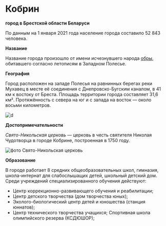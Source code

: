 Кобрин 
===
**город в Брестской области Беларуси**

По данным на 1 января 2021 года население города составило 52 843 человека.

**Название**

Название города произошло от имени исчезнувшего народа [обры](https://ru.wikipedia.org/wiki/%D0%90%D0%B2%D0%B0%D1%80%D1%8B), обитавшего согласно летописям в Западном Полесье.

**География**

Город расположен на западе Полесья на равнинных берегах реки Мухавец в месте её соединения с Днепровско-Бугским каналом, в 41 км к востоку от Бреста. Площадь территории города составляет 31,6 км². Протяжённость с севера на юг и с запада на восток — около восьми километров.

![d](https://upload.wikimedia.org/wikipedia/commons/thumb/7/70/Brest_oblast_location_map.svg/1200px-Brest_oblast_location_map.svg.png)


**Достопримечательности**

*Свято-Никольская церковь* — церковь в честь святителя Николая Чудотворца в городе Кобрине, построенная в 1750 году. 

![фото Свято-Никольская церковь](https://upload.wikimedia.org/wikipedia/commons/4/4b/%D0%9A%D0%BE%D0%B1%D1%80%D1%8B%D0%BD._%D0%94%D1%80%D0%B0%D1%9E%D0%BB%D1%8F%D0%BD%D0%B0%D1%8F_%D1%86%D0%B0%D1%80%D0%BA%D0%B2%D0%B0.jpg "Свято-Никольская церковь")

**Образование**

В городе работает 8 средних общеобразовательных школ, гимназия, школа-интернат для слабослышащих детей, школьный детский дом. Среди учреждений специализированного обучения действуют:
* Центр коррекционно-развивающего обучения и реабилитации;
* Центр детского творчества (дом творчества юных);
* Эколого-биологический центр детей и юношества (станция юннатов);
* Центр технического творчества учащихся;
Спортивная школа олимпийского резерва (КСДЮШОР);

